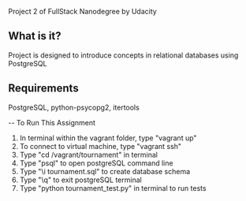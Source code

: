 Project 2 of FullStack Nanodegree by Udacity

What is it?
-----------
Project is designed to introduce concepts in relational databases using PostgreSQL

Requirements
------------
PostgreSQL, python-psycopg2, itertools

-- To Run This Assignment 
1. In terminal within the vagrant folder, type "vagrant up"
2. To connect to virtual machine, type "vagrant ssh"
3. Type "cd /vagrant/tournament" in terminal
4. Type "psql" to open postgreSQL command line
5. Type "\i tournament.sql" to create database schema
6. Type "\q" to exit postgreSQL terminal
7. Type "python tournament_test.py" in terminal to run tests

